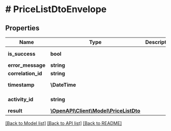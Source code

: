 # # PriceListDtoEnvelope

## Properties

Name | Type | Description | Notes
------------ | ------------- | ------------- | -------------
**is_success** | **bool** |  | [optional] [readonly]
**error_message** | **string** |  | [optional]
**correlation_id** | **string** |  | [optional]
**timestamp** | **\DateTime** |  | [optional] [readonly]
**activity_id** | **string** |  | [optional] [readonly]
**result** | [**\OpenAPI\Client\Model\PriceListDto**](PriceListDto.md) |  | [optional]

[[Back to Model list]](../../README.md#models) [[Back to API list]](../../README.md#endpoints) [[Back to README]](../../README.md)
